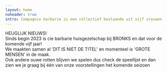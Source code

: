 ```yaml
---
layout: home
noheader: true
intro: Compagnie barbarie is een collectief bestaande uit vijf vrouwen. <a href="/nl/over-ons/">Lees meer</a>
---
```

HEUGLIJK NIEUWS!<br>
Sinds begin 2023 is cie barbarie huisgezelschap bij BRONKS en dat voor de komende vijf jaar!<br>
We maakten samen al 'DIT IS NIET DE TITEL' en momenteel is 'GROTE MENSEN' in de maak.<br>
Ook andere ouwe rotten blijven we spelen dus check de speellijst en dan zien we je graag bij één van onze voorstellingen het komende seizoen<br>

